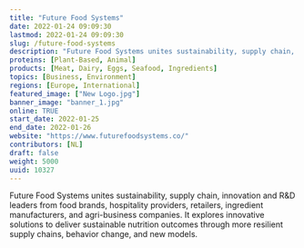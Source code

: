 ```yaml
---
title: "Future Food Systems"
date: 2022-01-24 09:09:30
lastmod: 2022-01-24 09:09:30
slug: /future-food-systems
description: "Future Food Systems unites sustainability, supply chain, innovation and R&D leaders from food brands, hospitality providers, retailers, ingredient manufacturers, and agri-business companies. It explores innovative solutions to deliver sustainable nutrition outcomes through more resilient supply chains, behavior change, and new models."
proteins: [Plant-Based, Animal]
products: [Meat, Dairy, Eggs, Seafood, Ingredients]
topics: [Business, Environment]
regions: [Europe, International]
featured_image: ["New Logo.jpg"]
banner_image: "banner_1.jpg"
online: TRUE
start_date: 2022-01-25
end_date: 2022-01-26
website: "https://www.futurefoodsystems.co/"
contributors: [NL]
draft: false
weight: 5000
uuid: 10327
---
```

<p>Future Food Systems unites sustainability, supply chain, innovation and R&D leaders from food brands, hospitality providers, retailers, ingredient manufacturers, and agri-business companies. It explores innovative solutions to deliver sustainable nutrition outcomes through more resilient supply chains, behavior change, and new models.</p>
